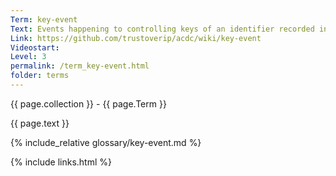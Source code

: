 ```yaml
---
Term: key-event
Text: Events happening to controlling keys of an identifier recorded in a Key Event Log (KEL).
Link: https://github.com/trustoverip/acdc/wiki/key-event
Videostart: 
Level: 3
permalink: /term_key-event.html
folder: terms
---
```


{{ page.collection }} - {{ page.Term }}

   {{ page.text }}

{% include_relative glossary/key-event.md %}

 {% include links.html %} 
